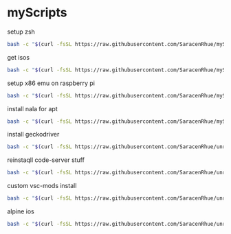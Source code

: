 # myScripts

setup zsh

```bash
bash -c "$(curl -fsSL https://raw.githubusercontent.com/SaracenRhue/myScripts/main/setup_zsh.sh)"
```

get isos

```bash
bash -c "$(curl -fsSL https://raw.githubusercontent.com/SaracenRhue/myScripts/main/get_iso.sh)"
```

setup x86 emu on raspberry pi

```bash
bash -c "$(curl -fsSL https://raw.githubusercontent.com/SaracenRhue/myScripts/main/pi.sh)"
```

install nala for apt

```bash
bash -c "$(curl -fsSL https://raw.githubusercontent.com/SaracenRhue/myScripts/main/nala.sh)"
```

install geckodriver

```bash
bash -c "$(curl -fsSL https://raw.githubusercontent.com/SaracenRhue/unraidScripts/main/install_geckodriver.sh)"
```

reinstaqll code-server stuff

```bash
bash -c "$(curl -fsSL https://raw.githubusercontent.com/SaracenRhue/unraidScripts/main/codeserver.sh)"
```

custom vsc-mods install

```bash
bash -c "$(curl -fsSL https://raw.githubusercontent.com/SaracenRhue/unraidScripts/main/cust_vsc.sh)"
```

alpine ios

```bash
bash -c "$(curl -fsSL https://raw.githubusercontent.com/SaracenRhue/unraidScripts/main/alpine_ios.sh)"
```
